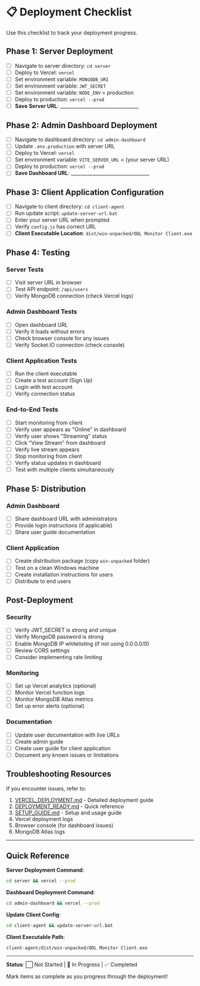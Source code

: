 # 📋 Deployment Checklist

Use this checklist to track your deployment progress.

## Phase 1: Server Deployment

- [ ] Navigate to server directory: `cd server`
- [ ] Deploy to Vercel: `vercel`
- [ ] Set environment variable: `MONGODB_URI`
- [ ] Set environment variable: `JWT_SECRET`
- [ ] Set environment variable: `NODE_ENV` = production
- [ ] Deploy to production: `vercel --prod`
- [ ] **Save Server URL**: _________________________________

## Phase 2: Admin Dashboard Deployment

- [ ] Navigate to dashboard directory: `cd admin-dashboard`
- [ ] Update `.env.production` with server URL
- [ ] Deploy to Vercel: `vercel`
- [ ] Set environment variable: `VITE_SERVER_URL` = (your server URL)
- [ ] Deploy to production: `vercel --prod`
- [ ] **Save Dashboard URL**: _________________________________

## Phase 3: Client Application Configuration

- [ ] Navigate to client directory: `cd client-agent`
- [ ] Run update script: `update-server-url.bat`
- [ ] Enter your server URL when prompted
- [ ] Verify `config.js` has correct URL
- [ ] **Client Executable Location**: `dist/win-unpacked/ODL Monitor Client.exe`

## Phase 4: Testing

### Server Tests
- [ ] Visit server URL in browser
- [ ] Test API endpoint: `/api/users`
- [ ] Verify MongoDB connection (check Vercel logs)

### Admin Dashboard Tests
- [ ] Open dashboard URL
- [ ] Verify it loads without errors
- [ ] Check browser console for any issues
- [ ] Verify Socket.IO connection (check console)

### Client Application Tests
- [ ] Run the client executable
- [ ] Create a test account (Sign Up)
- [ ] Login with test account
- [ ] Verify connection status

### End-to-End Tests
- [ ] Start monitoring from client
- [ ] Verify user appears as "Online" in dashboard
- [ ] Verify user shows "Streaming" status
- [ ] Click "View Stream" from dashboard
- [ ] Verify live stream appears
- [ ] Stop monitoring from client
- [ ] Verify status updates in dashboard
- [ ] Test with multiple clients simultaneously

## Phase 5: Distribution

### Admin Dashboard
- [ ] Share dashboard URL with administrators
- [ ] Provide login instructions (if applicable)
- [ ] Share user guide documentation

### Client Application
- [ ] Create distribution package (copy `win-unpacked` folder)
- [ ] Test on a clean Windows machine
- [ ] Create installation instructions for users
- [ ] Distribute to end users

## Post-Deployment

### Security
- [ ] Verify JWT_SECRET is strong and unique
- [ ] Verify MongoDB password is strong
- [ ] Enable MongoDB IP whitelisting (if not using 0.0.0.0/0)
- [ ] Review CORS settings
- [ ] Consider implementing rate limiting

### Monitoring
- [ ] Set up Vercel analytics (optional)
- [ ] Monitor Vercel function logs
- [ ] Monitor MongoDB Atlas metrics
- [ ] Set up error alerts (optional)

### Documentation
- [ ] Update user documentation with live URLs
- [ ] Create admin guide
- [ ] Create user guide for client application
- [ ] Document any known issues or limitations

## Troubleshooting Resources

If you encounter issues, refer to:
1. [VERCEL_DEPLOYMENT.md](./VERCEL_DEPLOYMENT.md) - Detailed deployment guide
2. [DEPLOYMENT_READY.md](./DEPLOYMENT_READY.md) - Quick reference
3. [SETUP_GUIDE.md](./SETUP_GUIDE.md) - Setup and usage guide
4. Vercel deployment logs
5. Browser console (for dashboard issues)
6. MongoDB Atlas logs

---

## Quick Reference

**Server Deployment Command**:
```bash
cd server && vercel --prod
```

**Dashboard Deployment Command**:
```bash
cd admin-dashboard && vercel --prod
```

**Update Client Config**:
```bash
cd client-agent && update-server-url.bat
```

**Client Executable Path**:
```
client-agent/dist/win-unpacked/ODL Monitor Client.exe
```

---

**Status**: ⬜ Not Started | 🔄 In Progress | ✅ Completed

Mark items as complete as you progress through the deployment!
